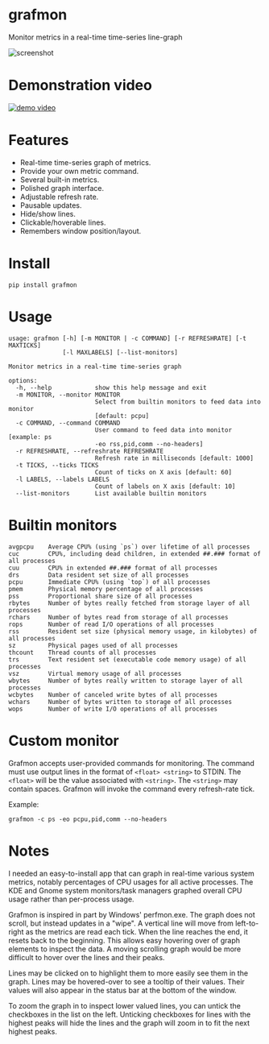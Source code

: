 # grafmon

Monitor metrics in a real-time time-series line-graph

![screenshot](screenshots/grafmon1.png)

# Demonstration video

[![demo video](https://img.youtube.com/vi/o76IbERE7ec/0.jpg)](https://youtube.com/watch?v=o76IbERE7ec)

# Features

* Real-time time-series graph of metrics.
* Provide your own metric command.
* Several built-in metrics.
* Polished graph interface.
* Adjustable refresh rate.
* Pausable updates.
* Hide/show lines.
* Clickable/hoverable lines.
* Remembers window position/layout.

# Install

    pip install grafmon

# Usage

```
usage: grafmon [-h] [-m MONITOR | -c COMMAND] [-r REFRESHRATE] [-t MAXTICKS]
               [-l MAXLABELS] [--list-monitors]

Monitor metrics in a real-time time-series graph

options:
  -h, --help            show this help message and exit
  -m MONITOR, --monitor MONITOR
                        Select from builtin monitors to feed data into monitor
                        [default: pcpu]
  -c COMMAND, --command COMMAND
                        User command to feed data into monitor [example: ps
                        -eo rss,pid,comm --no-headers]
  -r REFRESHRATE, --refreshrate REFRESHRATE
                        Refresh rate in milliseconds [default: 1000]
  -t TICKS, --ticks TICKS
                        Count of ticks on X axis [default: 60]
  -l LABELS, --labels LABELS
                        Count of labels on X axis [default: 10]
  --list-monitors       List available builtin monitors
```

# Builtin monitors

```
avgpcpu    Average CPU% (using `ps`) over lifetime of all processes
cuc        CPU%, including dead children, in extended ##.### format of all processes
cuu        CPU% in extended ##.### format of all processes
drs        Data resident set size of all processes
pcpu       Immediate CPU% (using `top`) of all processes
pmem       Physical memory percentage of all processes
pss        Proportional share size of all processes
rbytes     Number of bytes really fetched from storage layer of all processes
rchars     Number of bytes read from storage of all processes
rops       Number of read I/O operations of all processes
rss        Resident set size (physical memory usage, in kilobytes) of all processes
sz         Physical pages used of all processes
thcount    Thread counts of all processes
trs        Text resident set (executable code memory usage) of all processes
vsz        Virtual memory usage of all processes
wbytes     Number of bytes really written to storage layer of all processes
wcbytes    Number of canceled write bytes of all processes
wchars     Number of bytes written to storage of all processes
wops       Number of write I/O operations of all processes
```

# Custom monitor

Grafmon accepts user-provided commands for monitoring. The command must use output lines
in the format of `<float> <string>` to STDIN. The `<float>` will be the value associated
with `<string>`. The `<string>` may contain spaces. Grafmon will invoke the command every
refresh-rate tick.

Example:

    grafmon -c ps -eo pcpu,pid,comm --no-headers

# Notes

I needed an easy-to-install app that can graph in real-time various system metrics, notably
percentages of CPU usages for all active processes. The KDE and Gnome system monitors/task
managers graphed overall CPU usage rather than per-process usage.

Grafmon is inspired in part by Windows' perfmon.exe. The graph does not scroll, but instead
updates in a "wipe". A vertical line will move from left-to-right as the metrics are read
each tick. When the line reaches the end, it resets back to the beginning. This allows easy
hovering over of graph elements to inspect the data. A moving scrolling graph would be more
difficult to hover over the lines and their peaks.

Lines may be clicked on to highlight them to more easily see them in the graph. Lines may
be hovered-over to see a tooltip of their values. Their values will also appear in the status
bar at the bottom of the window.

To zoom the graph in to inspect lower valued lines, you can untick the checkboxes in the list
on the left. Unticking checkboxes for lines with the highest peaks will hide the lines and
the graph will zoom in to fit the next highest peaks.
